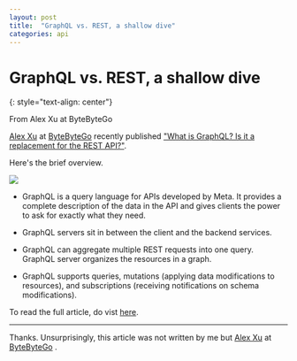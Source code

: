 ```yaml
---
layout: post
title:  "GraphQL vs. REST, a shallow dive"
categories: api
---
```


# GraphQL vs. REST, a shallow dive
{: style="text-align: center"}

From Alex Xu at ByteByteGo

[Alex Xu](https://www.linkedin.com/in/alexxubyte/) at [ByteByteGo](https://bytebytego.com/) recently published ["What is GraphQL? Is it a replacement for the REST API?"](https://blog.bytebytego.com/p/ep23-how-to-choose-the-right-database).

Here's the brief overview. 

![](https://substackcdn.com/image/fetch/w_1456,c_limit,f_webp,q_auto:good,fl_progressive:steep/https%3A%2F%2Fbucketeer-e05bbc84-baa3-437e-9518-adb32be77984.s3.amazonaws.com%2Fpublic%2Fimages%2Fc30984f5-84ab-4f8e-8454-c920ae4b7abd_2214x2754.png)

* GraphQL is a query language for APIs developed by Meta. It provides a complete description of the data in the API and gives clients the power to ask for exactly what they need.

* GraphQL servers sit in between the client and the backend services.

* GraphQL can aggregate multiple REST requests into one query. GraphQL server organizes the resources in a graph.

* GraphQL supports queries, mutations (applying data modifications to resources), and subscriptions (receiving notifications on schema modifications).

To read the full article, do vist [here](https://blog.bytebytego.com/p/ep23-how-to-choose-the-right-database).

---

Thanks. Unsurprisingly, this article was not written by me but [Alex Xu](https://www.linkedin.com/in/alexxubyte/) at [ByteByteGo](https://bytebytego.com/) .
